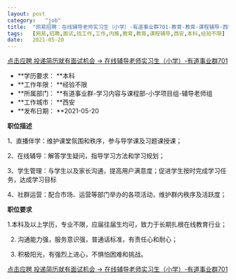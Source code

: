 ```yaml
---
layout:	post
category:	"job"
title:	"网易招聘：在线辅导老师实习生（小学）-有道事业群701-教育-教育-课程辅导-西安本科经验不限"
tags:	[网易,招聘,面试,找工作,工作,内推,教育,教育,课程辅导,西安,本科,经验不限]
date:	2021-05-20
---
```


[点击应聘 投递简历就有面试机会 ->  在线辅导老师实习生（小学）-有道事业群701](http://mobile.bole.netease.com/bole/boleDetail?id=31554&employeeId=346f03c3cda5f04c&key=all)



- **学历要求： **本科
- **工作年限： **经验不限
- **所属部门： **有道事业群-学习内容与课程部-小学项目组-辅导老师组
- **工作城市： **西安
- **发布日期： **2021-05-20



**职位描述**

1、直播伴学：维护课堂氛围和秩序，参与导学课及习题课授课；

2、在线辅导：解答学生疑问，指导学习方法和学习规划；

3、学生管理：与学生以及家长沟通，提高用户满意度；促进学生按时完成学习任务，达成学习目标

4、社群运营：配合市场、运营等部门举办的各项活动，维护群内秩序及活跃度；



**职位要求**

1.本科及以上学历，专业不限，应届往届生均可，致力于长期扎根在线教育行业；

2. 沟通能力强，服务意识强，普通话标准，有责任心和耐心；

3. 积极阳光，有强烈上进心，不惧怕困难和挑战。



[点击应聘 投递简历就有面试机会 ->  在线辅导老师实习生（小学）-有道事业群701](http://mobile.bole.netease.com/bole/boleDetail?id=31554&employeeId=346f03c3cda5f04c&key=all)
